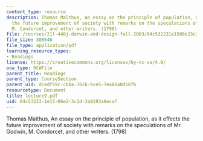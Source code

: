 ```yaml
---
content_type: resource
description: Thomas Malthus, An essay on the principle of population, as it effects
  the future improvement of society with remarks on the speculations of Mr. Godwin,
  M. Condorcet, and other writers. (1798)
file: /courses/21l-448j-darwin-and-design-fall-2003/04c532231e1506e23c2d3a8193a8eca7_lecture9.pdf
file_size: 308646
file_type: application/pdf
learning_resource_types:
- Readings
license: https://creativecommons.org/licenses/by-nc-sa/4.0/
ocw_type: OCWFile
parent_title: Readings
parent_type: CourseSection
parent_uid: dcedf59c-cbba-76cb-bce5-7ea86a0d56f6
resourcetype: Document
title: lecture9.pdf
uid: 04c53223-1e15-06e2-3c2d-3a8193a8eca7
---
```

Thomas Malthus, An essay on the principle of population, as it effects the future improvement of society with remarks on the speculations of Mr. Godwin, M. Condorcet, and other writers. (1798)